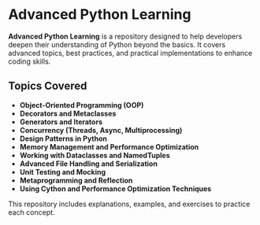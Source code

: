 # Advanced Python Learning

**Advanced Python Learning** is a repository designed to help developers deepen their understanding of Python beyond the basics. It covers advanced topics, best practices, and practical implementations to enhance coding skills.

## Topics Covered

- **Object-Oriented Programming (OOP)**
- **Decorators and Metaclasses**
- **Generators and Iterators**
- **Concurrency (Threads, Async, Multiprocessing)**
- **Design Patterns in Python**
- **Memory Management and Performance Optimization**
- **Working with Dataclasses and NamedTuples**
- **Advanced File Handling and Serialization**
- **Unit Testing and Mocking**
- **Metaprogramming and Reflection**
- **Using Cython and Performance Optimization Techniques**

This repository includes explanations, examples, and exercises to practice each concept.
